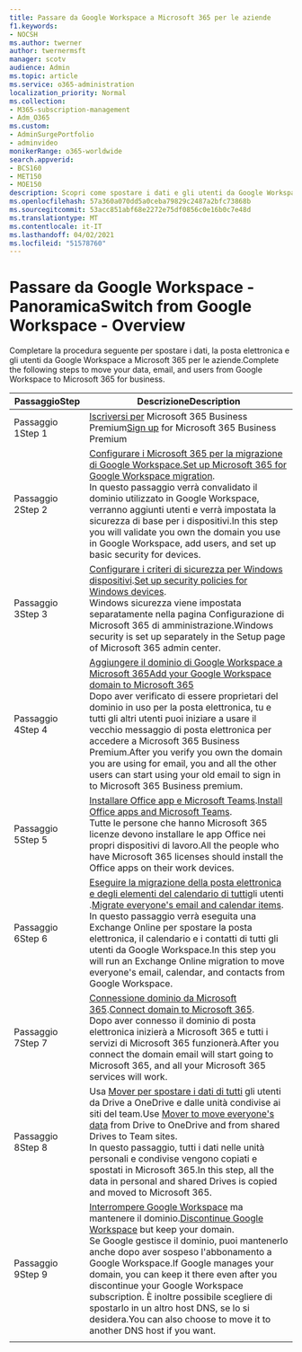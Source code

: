 ```yaml
---
title: Passare da Google Workspace a Microsoft 365 per le aziende
f1.keywords:
- NOCSH
ms.author: twerner
author: twernermsft
manager: scotv
audience: Admin
ms.topic: article
ms.service: o365-administration
localization_priority: Normal
ms.collection:
- M365-subscription-management
- Adm_O365
ms.custom:
- AdminSurgePortfolio
- adminvideo
monikerRange: o365-worldwide
search.appverid:
- BCS160
- MET150
- MOE150
description: Scopri come spostare i dati e gli utenti da Google Workspace a Microsoft 365 per le aziende.
ms.openlocfilehash: 57a360a070dd5a0ceba79829c2487a2bfc73868b
ms.sourcegitcommit: 53acc851abf68e2272e75df0856c0e16b0c7e48d
ms.translationtype: MT
ms.contentlocale: it-IT
ms.lasthandoff: 04/02/2021
ms.locfileid: "51578760"
---
```

# <a name="switch-from-google-workspace---overview"></a><span data-ttu-id="bb86c-103">Passare da Google Workspace - Panoramica</span><span class="sxs-lookup"><span data-stu-id="bb86c-103">Switch from Google Workspace - Overview</span></span>

<span data-ttu-id="bb86c-104">Completare la procedura seguente per spostare i dati, la posta elettronica e gli utenti da Google Workspace a Microsoft 365 per le aziende.</span><span class="sxs-lookup"><span data-stu-id="bb86c-104">Complete the following steps to move your data, email, and users from Google Workspace to Microsoft 365 for business.</span></span>


| <span data-ttu-id="bb86c-105">Passaggio</span><span class="sxs-lookup"><span data-stu-id="bb86c-105">Step</span></span>  |<span data-ttu-id="bb86c-106">Descrizione</span><span class="sxs-lookup"><span data-stu-id="bb86c-106">Description</span></span>  |
|---------|---------|
|<span data-ttu-id="bb86c-107">Passaggio 1</span><span class="sxs-lookup"><span data-stu-id="bb86c-107">Step 1</span></span> |  <span data-ttu-id="bb86c-108">[Iscriversi per](../sign-up.md) Microsoft 365 Business Premium</span><span class="sxs-lookup"><span data-stu-id="bb86c-108">[Sign up](../sign-up.md) for Microsoft 365 Business Premium</span></span>       |
|<span data-ttu-id="bb86c-109">Passaggio 2</span><span class="sxs-lookup"><span data-stu-id="bb86c-109">Step 2</span></span> |   <span data-ttu-id="bb86c-110">[Configurare i Microsoft 365 per la migrazione di Google Workspace.](set-up-microsoft-365-forgoogle.md)</span><span class="sxs-lookup"><span data-stu-id="bb86c-110">[Set up Microsoft 365 for Google Workspace migration](set-up-microsoft-365-forgoogle.md).</span></span> </br> <span data-ttu-id="bb86c-111">In questo passaggio verrà convalidato il dominio utilizzato in Google Workspace, verranno aggiunti utenti e verrà impostata la sicurezza di base per i dispositivi.</span><span class="sxs-lookup"><span data-stu-id="bb86c-111">In this step you will validate you own the domain you use in Google Workspace, add users, and set up basic security for devices.</span></span> |
|<span data-ttu-id="bb86c-112">Passaggio 3</span><span class="sxs-lookup"><span data-stu-id="bb86c-112">Step 3</span></span> | <span data-ttu-id="bb86c-113">[Configurare i criteri di sicurezza per Windows dispositivi](../secure-win10-pcs.md).</span><span class="sxs-lookup"><span data-stu-id="bb86c-113">[Set up security policies for Windows devices](../secure-win10-pcs.md).</span></span></br> <span data-ttu-id="bb86c-114">Windows sicurezza viene impostata separatamente nella pagina Configurazione di Microsoft 365 di amministrazione.</span><span class="sxs-lookup"><span data-stu-id="bb86c-114">Windows security is set up separately in the Setup page of Microsoft 365 admin center.</span></span> |
|<span data-ttu-id="bb86c-115">Passaggio 4</span><span class="sxs-lookup"><span data-stu-id="bb86c-115">Step 4</span></span>|[<span data-ttu-id="bb86c-116">Aggiungere il dominio di Google Workspace a Microsoft 365</span><span class="sxs-lookup"><span data-stu-id="bb86c-116">Add your Google Workspace domain to Microsoft 365</span></span>](add-google-domain.md) </br> <span data-ttu-id="bb86c-117">Dopo aver verificato di essere proprietari del dominio in uso per la posta elettronica, tu e tutti gli altri utenti puoi iniziare a usare il vecchio messaggio di posta elettronica per accedere a Microsoft 365 Business Premium.</span><span class="sxs-lookup"><span data-stu-id="bb86c-117">After you verify you own the domain you are using for email, you and all the other users can start using your old email to sign in to Microsoft 365 Business premium.</span></span> |
|<span data-ttu-id="bb86c-118">Passaggio 5</span><span class="sxs-lookup"><span data-stu-id="bb86c-118">Step 5</span></span> | <span data-ttu-id="bb86c-119">[Installare Office app e Microsoft Teams](../install-office.md).</span><span class="sxs-lookup"><span data-stu-id="bb86c-119">[Install Office apps and Microsoft Teams](../install-office.md).</span></span></br> <span data-ttu-id="bb86c-120">Tutte le persone che hanno Microsoft 365 licenze devono installare le app Office nei propri dispositivi di lavoro.</span><span class="sxs-lookup"><span data-stu-id="bb86c-120">All the people who have Microsoft 365 licenses should install the Office apps on their work devices.</span></span>|
|<span data-ttu-id="bb86c-121">Passaggio 6</span><span class="sxs-lookup"><span data-stu-id="bb86c-121">Step 6</span></span> | <span data-ttu-id="bb86c-122">[Eseguire la migrazione della posta elettronica e degli elementi del calendario di tutti](migrate-email.md)gli utenti .</span><span class="sxs-lookup"><span data-stu-id="bb86c-122">[Migrate everyone's email and calendar items](migrate-email.md).</span></span></br> <span data-ttu-id="bb86c-123">In questo passaggio verrà eseguita una Exchange Online per spostare la posta elettronica, il calendario e i contatti di tutti gli utenti da Google Workspace.</span><span class="sxs-lookup"><span data-stu-id="bb86c-123">In this step you will run an Exchange Online migration to move everyone's email, calendar, and contacts from Google Workspace.</span></span>  |
|<span data-ttu-id="bb86c-124">Passaggio 7</span><span class="sxs-lookup"><span data-stu-id="bb86c-124">Step 7</span></span> | <span data-ttu-id="bb86c-125">[Connessione dominio da Microsoft 365](connect-domain-tom365.md).</span><span class="sxs-lookup"><span data-stu-id="bb86c-125">[Connect domain to Microsoft 365](connect-domain-tom365.md).</span></span> </br> <span data-ttu-id="bb86c-126">Dopo aver connesso il dominio di posta elettronica inizierà a Microsoft 365 e tutti i servizi di Microsoft 365 funzionerà.</span><span class="sxs-lookup"><span data-stu-id="bb86c-126">After you connect the domain email will start going to Microsoft 365, and all your Microsoft 365 services will work.</span></span>|
|<span data-ttu-id="bb86c-127">Passaggio 8</span><span class="sxs-lookup"><span data-stu-id="bb86c-127">Step 8</span></span>|<span data-ttu-id="bb86c-128">Usa [Mover per spostare i dati di tutti](mover-migrate-files.md) gli utenti da Drive a OneDrive e dalle unità condivise ai siti del team.</span><span class="sxs-lookup"><span data-stu-id="bb86c-128">Use [Mover to move everyone's data](mover-migrate-files.md) from Drive to OneDrive and from shared Drives to Team sites.</span></span></br> <span data-ttu-id="bb86c-129">In questo passaggio, tutti i dati nelle unità personali e condivise vengono copiati e spostati in Microsoft 365.</span><span class="sxs-lookup"><span data-stu-id="bb86c-129">In this step, all the data in personal and shared Drives is copied and moved to Microsoft 365.</span></span>|
|<span data-ttu-id="bb86c-130">Passaggio 9</span><span class="sxs-lookup"><span data-stu-id="bb86c-130">Step 9</span></span>| <span data-ttu-id="bb86c-131">[Interrompere Google Workspace](cancel-google.md) ma mantenere il dominio.</span><span class="sxs-lookup"><span data-stu-id="bb86c-131">[Discontinue Google Workspace](cancel-google.md) but keep your domain.</span></span> </br> <span data-ttu-id="bb86c-132">Se Google gestisce il dominio, puoi mantenerlo anche dopo aver sospeso l'abbonamento a Google Workspace.</span><span class="sxs-lookup"><span data-stu-id="bb86c-132">If Google manages your domain, you can keep it there even after you discontinue your Google Workspace subscription.</span></span> <span data-ttu-id="bb86c-133">È inoltre possibile scegliere di spostarlo in un altro host DNS, se lo si desidera.</span><span class="sxs-lookup"><span data-stu-id="bb86c-133">You can also choose to move it to another DNS host if you want.</span></span>|
|||
